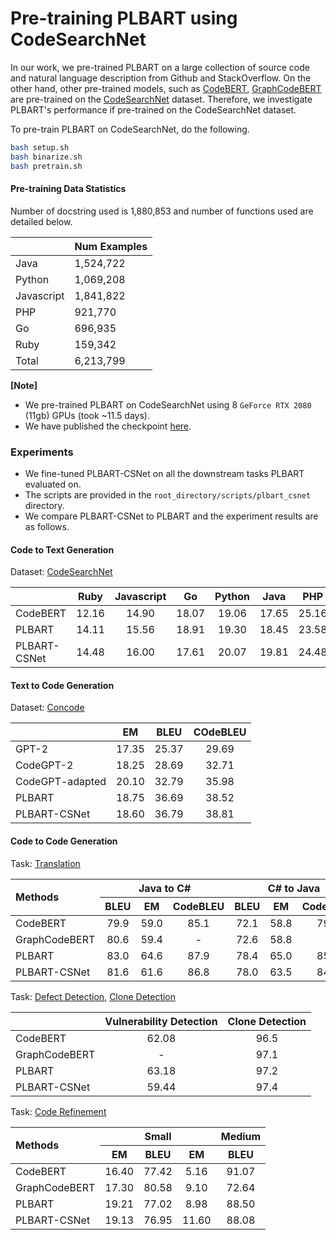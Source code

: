 # Pre-training PLBART using CodeSearchNet

In our work, we pre-trained PLBART on a large collection of source code and natural language description from Github 
and StackOverflow. On the other hand, other pre-trained models, such as [CodeBERT](https://arxiv.org/abs/2002.08155), 
[GraphCodeBERT](https://arxiv.org/abs/2009.08366) are pre-trained on the [CodeSearchNet](https://github.com/github/CodeSearchNet) 
dataset. Therefore, we investigate PLBART's performance if pre-trained on the CodeSearchNet dataset.

To pre-train PLBART on CodeSearchNet, do the following.

```bash
bash setup.sh
bash binarize.sh
bash pretrain.sh
```

#### Pre-training Data Statistics

Number of docstring used is 1,880,853 and number of functions used are detailed below.

|               | Num Examples | 
| ------------- | ------------ |
| Java          | 1,524,722    | 
| Python        | 1,069,208    |
| Javascript    | 1,841,822    |
| PHP           | 921,770      | 
| Go            | 696,935      |
| Ruby          | 159,342      |
| Total         | 6,213,799    |

**[Note]** 

- We pre-trained PLBART on CodeSearchNet using 8 `GeForce RTX 2080` (11gb) GPUs (took ~11.5 days).
- We have published the checkpoint [here](https://drive.google.com/file/d/1Jmmow7g4JFw-xgJxL8jYhuWR2tb3uxQr/view).

### Experiments

- We fine-tuned PLBART-CSNet on all the downstream tasks PLBART evaluated on. 
- The scripts are provided in the `root_directory/scripts/plbart_csnet` directory. 
- We compare PLBART-CSNet to PLBART and the experiment results are as follows. 

#### Code to Text Generation

Dataset: [CodeSearchNet](https://github.com/microsoft/CodeXGLUE/tree/main/Code-Text/code-to-text)

|               | Ruby  | Javascript | Go    | Python | Java  | PHP   | Overall |
| ------------- | :---: | :--------: | :---: | :----: | :---: | :---: | :-----: |
| CodeBERT      | 12.16 |  14.90     | 18.07 | 19.06  | 17.65 | 25.16 | 17.83   |
| PLBART        | 14.11 |  15.56     | 18.91 | 19.30  | 18.45 | 23.58 | 18.32   |
| PLBART-CSNet  | 14.48 |  16.00     | 17.61 | 20.07  | 19.81 | 24.48 | 18.74   |

#### Text to Code Generation

Dataset: [Concode](https://github.com/microsoft/CodeXGLUE/tree/main/Text-Code/text-to-code)

|                   | EM    | BLEU  | COdeBLEU | 
| -------------     | :---: | :---: | :------: |
| GPT-2             | 17.35 | 25.37 | 29.69   |
| CodeGPT-2         | 18.25 | 28.69 | 32.71   |
| CodeGPT-adapted   | 20.10 | 32.79 | 35.98   |
| PLBART            | 18.75 | 36.69 | 38.52   |
| PLBART-CSNet      | 18.60 | 36.79 | 38.81   |


#### Code to Code Generation

Task: [Translation](https://github.com/microsoft/CodeXGLUE/tree/main/Code-Code/code-to-code-trans)

<table>
    <thead>
        <tr>
            <th rowspan=2 align ="left">Methods</th>
            <th colspan=3 align ="center">Java to C#</th>
            <th colspan=3 align ="center">C# to Java</th>
        </tr>
        <tr>
            <th align ="center">BLEU</th>
            <th align ="center">EM</th>
            <th align ="center">CodeBLEU</th>
            <th align ="center">BLEU</th>
            <th align ="center">EM</th>
            <th align ="center">CodeBLEU</th>
        </tr>
    </thead>
    <tbody>
        <tr>
            <td>CodeBERT</td>
            <td align ="center">79.9</td>
            <td align ="center">59.0</td>
            <td align ="center">85.1</td>
            <td align ="center">72.1</td>
            <td align ="center">58.8</td>
            <td align ="center">79.4</td>
        </tr>
        <tr>
            <td>GraphCodeBERT</td>
            <td align ="center">80.6</td>
            <td align ="center">59.4</td>
            <td align ="center">-</td>
            <td align ="center">72.6</td>
            <td align ="center">58.8</td>
            <td align ="center">-</td>
        </tr>
        <tr>
            <td>PLBART</td>
            <td align ="center">83.0</td>
            <td align ="center">64.6</td>
            <td align ="center">87.9</td>
            <td align ="center">78.4</td>
            <td align ="center">65.0</td>
            <td align ="center">85.3</td>
        </tr>
        <tr>
            <td>PLBART-CSNet</td>
            <td align ="center">81.6</td>
            <td align ="center">61.6</td>
            <td align ="center">86.8</td>
            <td align ="center">78.0</td>
            <td align ="center">63.5</td>
            <td align ="center">84.9</td>
        </tr>
    </tbody>
</table> 

Task: [Defect Detection](https://github.com/microsoft/CodeXGLUE/tree/main/Code-Code/Defect-detection), 
[Clone Detection](https://github.com/microsoft/CodeXGLUE/tree/main/Code-Code/Clone-detection-BigCloneBench)

|                   | Vulnerability Detection | Clone Detection | 
| -------------     | :---------------------: | :-------------: |
| CodeBERT          | 62.08                   | 96.5            |
| GraphCodeBERT     | -                       | 97.1            |
| PLBART            | 63.18                   | 97.2            |
| PLBART-CSNet      | 59.44                   | 97.4            |


Task: [Code Refinement](https://github.com/microsoft/CodeXGLUE/tree/main/Code-Code/code-refinement)

<table>
    <thead>
        <tr>
            <th rowspan=2 align ="left">Methods</th>
            <th colspan=3 align ="center">Small</th>
            <th colspan=3 align ="center">Medium</th>
        </tr>
        <tr>
            <th align ="center">EM</th>
            <th align ="center">BLEU</th>
            <th align ="center">EM</th>
            <th align ="center">BLEU</th>
        </tr>
    </thead>
    <tbody>
        <tr>
            <td>CodeBERT</td>
            <td align ="center">16.40</td>
            <td align ="center">77.42</td>
            <td align ="center">5.16</td>
            <td align ="center">91.07</td>
        </tr>
        <tr>
            <td>GraphCodeBERT</td>
            <td align ="center">17.30</td>
            <td align ="center">80.58</td>
            <td align ="center">9.10</td>
            <td align ="center">72.64</td>
        </tr>
        <tr>
            <td>PLBART</td>
            <td align ="center">19.21</td>
            <td align ="center">77.02</td>
            <td align ="center">8.98</td>
            <td align ="center">88.50</td>
        </tr>
        <tr>
            <td>PLBART-CSNet</td>
            <td align ="center">19.13</td>
            <td align ="center">76.95</td>
            <td align ="center">11.60</td>
            <td align ="center">88.08</td>
        </tr>
    </tbody>
</table> 
